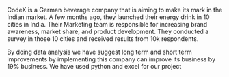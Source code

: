 CodeX is a German beverage company that is aiming to make its
mark in the Indian market. A few months ago, they launched their
energy drink in 10 cities in India.
Their Marketing team is responsible for increasing brand
awareness, market share, and product development. They
conducted a survey in those 10 cities and received results from
10k respondents.

By doing data analysis we have suggest long term and short term improvements
by implementing this company can improve its business by 19% business.
We have used python and excel for our project
